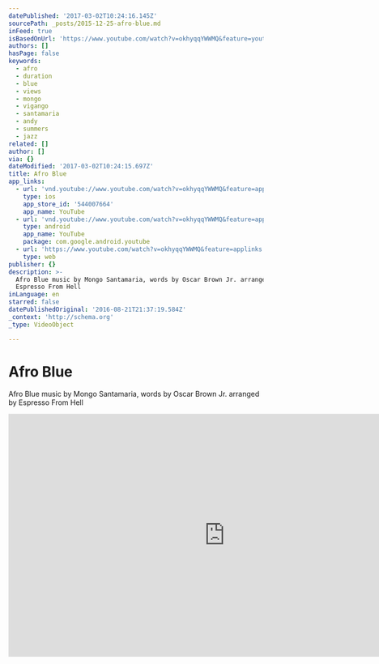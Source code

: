 ```yaml
---
datePublished: '2017-03-02T10:24:16.145Z'
sourcePath: _posts/2015-12-25-afro-blue.md
inFeed: true
isBasedOnUrl: 'https://www.youtube.com/watch?v=okhyqqYWWMQ&feature=youtu.be'
authors: []
hasPage: false
keywords:
  - afro
  - duration
  - blue
  - views
  - mongo
  - vigango
  - santamaria
  - andy
  - summers
  - jazz
related: []
author: []
via: {}
dateModified: '2017-03-02T10:24:15.697Z'
title: Afro Blue
app_links:
  - url: 'vnd.youtube://www.youtube.com/watch?v=okhyqqYWWMQ&feature=applinks'
    type: ios
    app_store_id: '544007664'
    app_name: YouTube
  - url: 'vnd.youtube://www.youtube.com/watch?v=okhyqqYWWMQ&feature=applinks'
    type: android
    app_name: YouTube
    package: com.google.android.youtube
  - url: 'https://www.youtube.com/watch?v=okhyqqYWWMQ&feature=applinks'
    type: web
publisher: {}
description: >-
  Afro Blue music by Mongo Santamaria, words by Oscar Brown Jr. arranged by
  Espresso From Hell
inLanguage: en
starred: false
datePublishedOriginal: '2016-08-21T21:37:19.584Z'
_context: 'http://schema.org'
_type: VideoObject

---
```

# Afro Blue

Afro Blue music by Mongo Santamaria, words by Oscar Brown Jr. arranged by Espresso From Hell

<iframe src="https://cdn.embedly.com/widgets/media.html?src=https%3A%2F%2Fwww.youtube.com%2Fembed%2FokhyqqYWWMQ%3Ffeature%3Doembed&amp;url=https%3A%2F%2Fwww.youtube.com%2Fwatch%3Fv%3DokhyqqYWWMQ%26feature%3Dyoutu.be&amp;image=https%3A%2F%2Fi.ytimg.com%2Fvi%2FokhyqqYWWMQ%2Fhqdefault.jpg&amp;key=b7d04c9b404c499eba89ee7072e1c4f7&amp;type=text%2Fhtml&amp;schema=youtube" width="854" height="480" scrolling="no" frameborder="0" allowfullscreen="allowfullscreen" style=""></iframe>